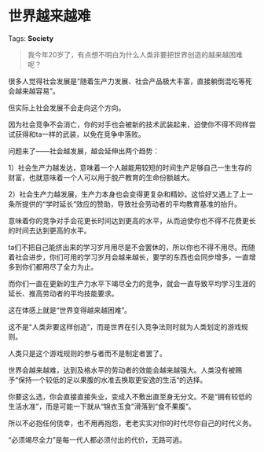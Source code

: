 # 世界越来越难

Tags: **Society**

> 我今年20岁了，有点想不明白为什么人类非要把世界创造的越来越困难呢？



很多人觉得社会发展是“随着生产力发展、社会产品极大丰富，直接躺倒混吃等死会越来越容易”。

但实际上社会发展不会走向这个方向。

因为社会竞争不会消亡，你的对手也会被新的技术武装起来，迫使你不得不同样尝试获得和ta一样的武装，以免在竞争中落败。

问题来了——社会越发展，越会延伸出两个趋势：

1）社会生产力越发达，意味着一个人越能用较短的时间生产足够自己一生生存的财富，也就意味着一个人可以用于脱产教育的生命份额越大。

2）社会生产力越发展，生产力本身也会变得更复杂和精妙。这恰好又遇上了上一条所提供的“学时延长“效应的赞助，导致社会劳动者的平均教育基准的抬升。

意味着你的竞争对手会花更长时间达到更高的水平，从而迫使你也不得不花费更长的时间去达到更高的水平。

  


ta们不把自己能挤出来的学习岁月用尽是不会罢休的，所以你也不得不用尽。而随着社会进步，你们可用的学习岁月会越来越长，要学的东西也会同步增多，一直增多到你们都用尽了全力为止。

而你们一直在更新的生产力水平下竭尽全力的竞争，就会一直导致平均学习生涯的延长、推高劳动者的平均技能要求。

这在体感上就是“世界变得越来越困难”。

这不是“人类非要这样创造“，而是世界在引入竞争法则时就为人类划定的游戏规则。

人类只是这个游戏规则的参与者而不是制定者罢了。

世界会越来越难，达到及格水平的劳动者的效能会越来越强大。人类没有被赐予“保持一个较低的足以果腹的水准去换取更安逸的生活“的选择。

你要这么选，你会直接直接失业，变成入不敷出直至身无分文。不是“拥有较低的生活水准”，而是可能一下就从“锦衣玉食”滑落到“食不果腹”。

所以不必抱任何侥幸，也不用再抱怨，老老实实对你的时代尽你自己的时代义务。

“必须竭尽全力”是每一代人都必须付出的代价，无路可逃。




